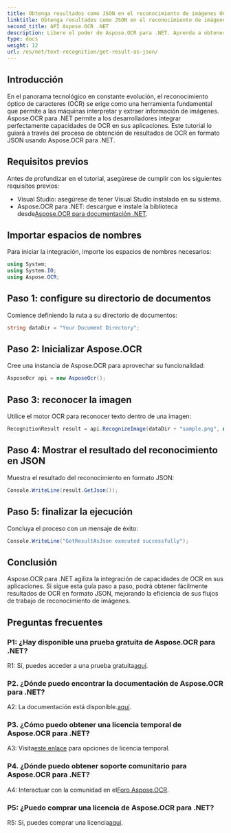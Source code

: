 ```yaml
---
title: Obtenga resultados como JSON en el reconocimiento de imágenes OCR
linktitle: Obtenga resultados como JSON en el reconocimiento de imágenes OCR
second_title: API Aspose.OCR .NET
description: Libere el poder de Aspose.OCR para .NET. Aprenda a obtener resultados OCR en formato JSON sin esfuerzo. Mejore el reconocimiento de sus imágenes con esta guía paso a paso.
type: docs
weight: 12
url: /es/net/text-recognition/get-result-as-json/
---
```

## Introducción

En el panorama tecnológico en constante evolución, el reconocimiento óptico de caracteres (OCR) se erige como una herramienta fundamental que permite a las máquinas interpretar y extraer información de imágenes. Aspose.OCR para .NET permite a los desarrolladores integrar perfectamente capacidades de OCR en sus aplicaciones. Este tutorial lo guiará a través del proceso de obtención de resultados de OCR en formato JSON usando Aspose.OCR para .NET.

## Requisitos previos

Antes de profundizar en el tutorial, asegúrese de cumplir con los siguientes requisitos previos:

- Visual Studio: asegúrese de tener Visual Studio instalado en su sistema.
-  Aspose.OCR para .NET: descargue e instale la biblioteca desde[Aspose.OCR para documentación .NET](https://reference.aspose.com/ocr/net/).

## Importar espacios de nombres

Para iniciar la integración, importe los espacios de nombres necesarios:

```csharp
using System;
using System.IO;
using Aspose.OCR;
```

## Paso 1: configure su directorio de documentos

Comience definiendo la ruta a su directorio de documentos:

```csharp
string dataDir = "Your Document Directory";
```

## Paso 2: Inicializar Aspose.OCR

Cree una instancia de Aspose.OCR para aprovechar su funcionalidad:

```csharp
AsposeOcr api = new AsposeOcr();
```

## Paso 3: reconocer la imagen

Utilice el motor OCR para reconocer texto dentro de una imagen:

```csharp
RecognitionResult result = api.RecognizeImage(dataDir + "sample.png", new RecognitionSettings { });
```

## Paso 4: Mostrar el resultado del reconocimiento en JSON

Muestra el resultado del reconocimiento en formato JSON:

```csharp
Console.WriteLine(result.GetJson());
```

## Paso 5: finalizar la ejecución

Concluya el proceso con un mensaje de éxito:

```csharp
Console.WriteLine("GetResultAsJson executed successfully");
```

## Conclusión

Aspose.OCR para .NET agiliza la integración de capacidades de OCR en sus aplicaciones. Si sigue esta guía paso a paso, podrá obtener fácilmente resultados de OCR en formato JSON, mejorando la eficiencia de sus flujos de trabajo de reconocimiento de imágenes.

## Preguntas frecuentes

### P1: ¿Hay disponible una prueba gratuita de Aspose.OCR para .NET?

 R1: Sí, puedes acceder a una prueba gratuita[aquí](https://releases.aspose.com/).

### P2. ¿Dónde puedo encontrar la documentación de Aspose.OCR para .NET?

 A2: La documentación está disponible.[aquí](https://reference.aspose.com/ocr/net/).

### P3. ¿Cómo puedo obtener una licencia temporal de Aspose.OCR para .NET?

 A3: Visita[este enlace](https://purchase.aspose.com/temporary-license/) para opciones de licencia temporal.

### P4. ¿Dónde puedo obtener soporte comunitario para Aspose.OCR para .NET?

 A4: Interactuar con la comunidad en el[Foro Aspose.OCR](https://forum.aspose.com/c/ocr/16).

### P5: ¿Puedo comprar una licencia de Aspose.OCR para .NET?

 R5: Sí, puedes comprar una licencia[aquí](https://purchase.aspose.com/buy).